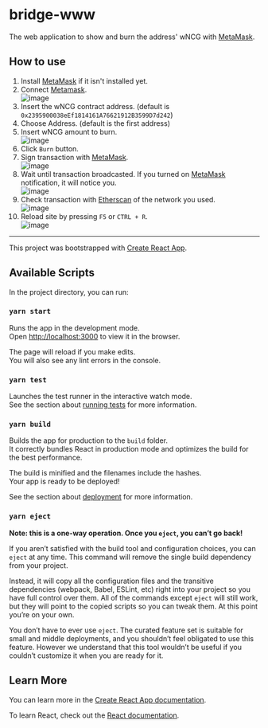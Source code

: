 # bridge-www

The web application to show and burn the address' wNCG with [MetaMask].

## How to use

1. Install [MetaMask] if it isn't installed yet.
1. Connect [Metamask].  
  ![image](https://user-images.githubusercontent.com/26626194/120439494-8c005780-c3bd-11eb-9a0f-b7fa2497fa71.png)
1. Insert the wNCG contract address. (default is `0x2395900038eEf1814161A76621912B3599D7d242`)
1. Choose Address. (default is the first address) 
1. Insert wNCG amount to burn.  
![image](https://user-images.githubusercontent.com/26626194/120439773-df72a580-c3bd-11eb-82ea-94e2f4184c26.png)
1. Click `Burn` button.
1. Sign transaction with [MetaMask].  
![image](https://user-images.githubusercontent.com/26626194/120439979-1648bb80-c3be-11eb-8d59-313daa4ae127.png)
1. Wait until transaction broadcasted. If you turned on [MetaMask] notification, it will notice you.  
![image](https://user-images.githubusercontent.com/26626194/120440706-c9191980-c3be-11eb-9301-212737845174.png)
1. Check transaction with [Etherscan] of the network you used.  
![image](https://user-images.githubusercontent.com/26626194/120440454-86574180-c3be-11eb-9edb-bf33b009089c.png)
1. Reload site by pressing `F5` or `CTRL + R`.  
![image](https://user-images.githubusercontent.com/26626194/120440516-97a04e00-c3be-11eb-8883-020a3e3765fa.png)


[MetaMask]: https://metamask.io/
[Etherscan]: https://etherscan.io/

---

This project was bootstrapped with [Create React App](https://github.com/facebook/create-react-app).

## Available Scripts

In the project directory, you can run:

### `yarn start`

Runs the app in the development mode.\
Open [http://localhost:3000](http://localhost:3000) to view it in the browser.

The page will reload if you make edits.\
You will also see any lint errors in the console.

### `yarn test`

Launches the test runner in the interactive watch mode.\
See the section about [running tests](https://facebook.github.io/create-react-app/docs/running-tests) for more information.

### `yarn build`

Builds the app for production to the `build` folder.\
It correctly bundles React in production mode and optimizes the build for the best performance.

The build is minified and the filenames include the hashes.\
Your app is ready to be deployed!

See the section about [deployment](https://facebook.github.io/create-react-app/docs/deployment) for more information.

### `yarn eject`

**Note: this is a one-way operation. Once you `eject`, you can’t go back!**

If you aren’t satisfied with the build tool and configuration choices, you can `eject` at any time. This command will remove the single build dependency from your project.

Instead, it will copy all the configuration files and the transitive dependencies (webpack, Babel, ESLint, etc) right into your project so you have full control over them. All of the commands except `eject` will still work, but they will point to the copied scripts so you can tweak them. At this point you’re on your own.

You don’t have to ever use `eject`. The curated feature set is suitable for small and middle deployments, and you shouldn’t feel obligated to use this feature. However we understand that this tool wouldn’t be useful if you couldn’t customize it when you are ready for it.

## Learn More

You can learn more in the [Create React App documentation](https://facebook.github.io/create-react-app/docs/getting-started).

To learn React, check out the [React documentation](https://reactjs.org/).
